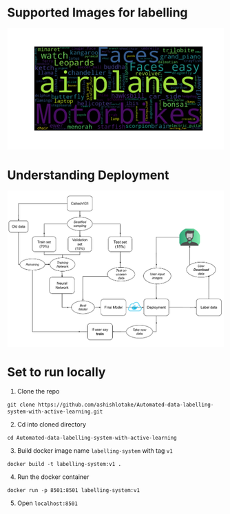 # Supported Images for labelling
![](./destination_path.png)


# Understanding Deployment
![](./Screenshot%20from%202022-10-09%2015-39-41.png)

# Set to run locally

1. Clone the repo
```
git clone https://github.com/ashishlotake/Automated-data-labelling-system-with-active-learning.git
```
2. Cd into cloned directory
```
cd Automated-data-labelling-system-with-active-learning
```
3. Build docker image name ```labelling-system``` with tag ```v1```
```
docker build -t labelling-system:v1 .
```
4. Run the docker container
```
docker run -p 8501:8501 labelling-system:v1 
```
5. Open ```localhost:8501```

